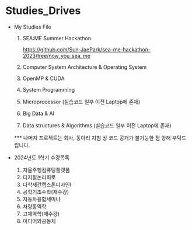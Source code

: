 # Studies_Drives

- My Studies File
  
  1. SEA:ME Summer Hackathon
     
       https://github.com/Sun-JaePark/sea-me-hackathon-2023/tree/now_you_sea_me
  2. Computer System Architecture & Operating System
  3. OpenMP & CUDA
  4. System Programming
  5. Microprocessor (실습코드 일부 이전 Laptop에 존재)
  6. Big Data & AI
  7. Data structures & Algorithms (실습코드 일부 이전 Laptop에 존재)
     
  *** 나머지 프로젝트는 회사, 동아리 지침 상 코드 공개가 불가능한 점 양해 부탁드립니다.

- 2024년도 1학기 수강목록
  1. 자율주행컴퓨팅플랫폼
  2. 디지털논리회로
  3. 다학제간캡스톤디자인I
  4. 공학기초수학(재수강)
  5. 자동차융합세미나
  6. 차량동역학
  7. 고체역학(재수강)
  8. 미디어와공동체
